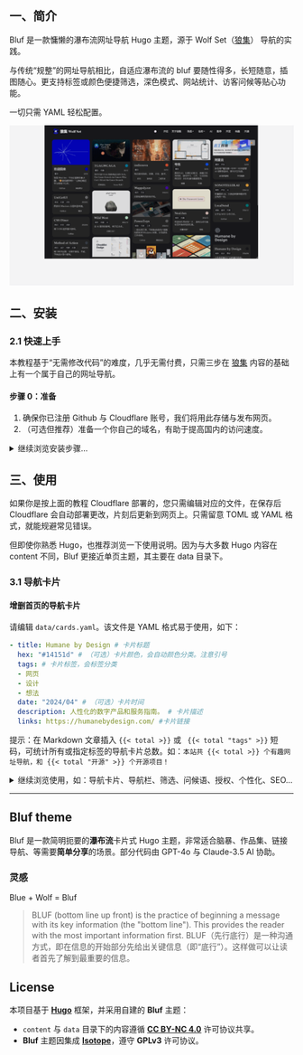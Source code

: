 ## 一、简介

Bluf 是一款慵懒的瀑布流网址导航 Hugo 主题，源于 Wolf Set（[狼集](https://ws.0000cd.com/)） 导航的实践。

与传统“规整”的网址导航相比，自适应瀑布流的 bluf 要随性得多，长短随意，插图随心。更支持标签或颜色便捷筛选，深色模式、网站统计、访客问候等贴心功能。

一切只需 YAML 轻松配置。

![狼集演示](static/狼集演示.gif)

## 二、安装

### 2.1 快速上手

本教程基于“无需修改代码”的难度，几乎无需付费，只需三步在 [狼集](https://ws.0000cd.com/) 内容的基础上有一个属于自己的网址导航。

#### 步骤 0：准备

1. 确保你已注册 Github 与 Cloudflare 账号，我们将用此存储与发布网页。
2. （可选但推荐）准备一个你自己的域名，有助于提高国内的访问速度。

<details>

<summary>继续浏览安装步骤…</summary>

---

#### 步骤 1：复制仓库到你的 Github

1. 点击 [本页面](https://github.com/0000cd/wolf-set) 右上角的 fork 按钮，复制项目到你的 Github 仓库。
2. 记住你复制时的仓库名。（稍后会用到）

#### 步骤 2：修改网站的基础配置

1. 在你刚 fork 的仓库首页，点开 `hugo.toml` 文件（根目录）。
2. 根据文件中的注释，编辑文件，修改以下内容：
     - 网址、网站名称、首页标题、SEO 信息、授权信息、网站统计等。
     - 注意：如你还不确定网址，可先跳过，稍后记得修改。
     - 注意：toml 格式，不要丢失两侧的英文引号`"`。

```toml
# hugo.toml 文件部分示例：
baseURL = "https://ws.0000cd.com/" #你的网址
languageCode = "zh-CN"
title = "狼牌网址导航 - 狼集 Wolf Set" #网站名称
theme = "bluf"
#……
```

#### 步骤 3：使用 Cloudflare Pages 发布网页

1. 打开 [Cloudflare Pages](https://pages.cloudflare.com/)，点击创建 - Pages - 连接到 Git - Github，选择你刚记住仓库名的项目。
2. 点击开始设置，修改以下内容：
    - 项目名称（注意：若没有你自己的域名，这将是你默认域名的一部分）
    - 预设框架，选择 `Hugo` （无需修改其他默认设置）。
3. 点击保存并部署，通常会在一分钟内会完成，**但首次部署你还需再等 2~3 分钟**，才能点开预览链接在网上看到你的网页，请坐和放宽。
4. 修改并绑定域名：
    - 如果你有自己的域名，请在项目内找到自定义域，按提示绑定域名。
    - 如果你没有自己的域名，请记住 Cloudflare 提供的默认域名（如 xxx.pages.dev）。
    - 确认之前 `hugo.toml` 的网址已完成修改。

---

#### 常见问题

- 访问异常：如你无法访问 Cloudflare 默认提供的域名，或访问速度过慢，请绑定你自己的域名。
- 部署失败：
  - 如你部署失败，看一下部署日志，并检查你选对了仓库，以及 `hugo.toml` 内的格式。
  - 如你用的不是 Cloudflare，而是 Vercel 或 Netlify 等平台部署失败，你可能需要在选择预设框架时，配置环境变量 hugo 版本为较新版本，如 `HUGO_VERSION = v0.117.0`。

### 2.2 Hugo 开始

如果你对 Hugo 有一定了解，可直接用我们自写的 Bluf 主题来构建你的网站。只需先复制 themes/bluf 到你的项目，并在 hugo 中设置 `theme = "bluf"`。

Bluf 主题代码已经过多次测试，可稳定上线使用，但部分代码仍在清理中，因此暂不提供详细教程。如有任何问题或建议，欢迎通过 Issues 提交反馈！我们期待你的参与。

</details>

## 三、使用

如果你是按上面的教程 Cloudflare 部署的，您只需编辑对应的文件，在保存后 Cloudflare 会自动部署更改，片刻后更新到网页上。只需留意 TOML 或 YAML 格式，就能规避常见错误。

但即使你熟悉 Hugo，也推荐浏览一下使用说明。因为与大多数 Hugo 内容在 content 不同，Bluf 更接近单页主题，其主要在 data 目录下。

### 3.1 导航卡片

#### 增删首页的导航卡片

请编辑 `data/cards.yaml`。该文件是 YAML 格式易于使用，如下：

```yaml
- title: Humane by Design # 卡片标题
  hex: "#14151d" # （可选）卡片颜色，会自动颜色分类。注意引号
  tags: # 卡片标签，会标签分类
  - 网页
  - 设计
  - 想法
  date: "2024/04" # （可选）卡片时间
  description: 人性化的数字产品和服务指南。 # 卡片描述
  links: https://humanebydesign.com/ #卡片链接

```

提示：在 Markdown 文章插入 `{{< total >}}` 或 ` {{< total "tags" >}}` 短码，可统计所有或指定标签的导航卡片总数。如：`本站共 {{< total >}} 个有趣网址导航，和 {{< total "开源" >}} 个开源项目！`

<details>

<summary>继续浏览使用，如：导航卡片、导航栏、筛选、问候语、授权、个性化、SEO…</summary>

#### 导航卡片配置多条链接

如果上文的 `links`，需要多条链接，你还可以这样写：

```yaml
- title: Neal.fun
  hex: "#ffc7c7"
  tags:
  - 网页
  - 有趣
  date: "2024/12"
  description: 希望你有美好的一天… 游戏互动可视化等其他奇怪的东西。
  links:
  - name: 官网 #注意，第一条链接不会展示，而是作为卡片整体的链接
    url: https://neal.fun/
  - name: 设置密码？
    url: https://neal.fun/password-game/
  - name: 赞助
    url: https://buymeacoffee.com/neal
```

#### 导航卡片配置头图

无需额外配置，只需将与卡片 `title` 名称一致的图片，放入 `assets/img` 文件夹下即可，如 `assets/img/Neal.fun.webp`。

支持 jpg、png、gif、webp 格式，建议图片宽度大于 300px，但过大会影响加载速度。

---

### 3.2 标签筛选与导航栏

#### 配置导航卡片标签

请编辑 `data/tag_classes.yaml`，将管理用于筛选的标签的映射关系：

```yaml
桌面："desktop"
移动："mobile"
网页："web"
```

如你配置 `桌面："desktop"`，在 `cards.yaml` 的 `tags` 只需输入“桌面”，就能按“desktop”筛选导航卡片。

特别的，由于颜色筛选是算法自动完成的，不建议修改颜色筛选的值。

#### 配置导航栏外链、筛选、标签

请编辑 `data/navbar.yaml`，分别在 `external_links`、`categories`、`hot_tags` 下配置外链、筛选、标签。

---

### 3.3 更多特色功能

#### 配置网站随机问候

请编辑 `hugo.toml`，会在访问首页时随机展示问候，为空不启用：

```toml
[params]

  greetings = [
    #……
    "Ctrl+D 收藏本站 ⭐",
    "点击【标签】，筛选内容 🔖",
    "点击 ●，切换深浅配色 🐼",
] #访客随机问候，为空不启用

```

#### 配置 CC 授权信息

请编辑 `hugo.toml` 的 `license`，会写入网站的 Meta 信息（游客不会直接看到）。

可进一步在 `layouts/partials/cc.html` 配置页脚的授权信息（只在文章页脚，不会显示在首页），如不需要可删除。

访问 [CC 授权](https://chooser-beta.creativecommons.org/) 选择授权协议，并生成页脚授权的代码。

#### 网站个性化、图标、配色

请在 `static` 下覆盖 `logo`、`favcion` 等文件修改图片，修改图标。推荐使用 [favicon.io](https://favicon.io/)。

请编辑 `hugo.toml`，修改强调色，点击导航栏的 ⚫ 切换深浅配色：

```toml
[params]

  lightColor = "#0000cd" # 浅色强调色，推荐较深
  darkColor = "#fafafa" # 深色强调色，推荐较浅
```

#### 优化 SEO、网站统计

请编辑 `hugo.toml` 优化 SEO，支持隐私友好的开源 [Umami](https://umami.is/) 统计。

如你使用 Cloudflare 部署，可在该项目下的指标，开启 Web Analytics 进行统计。

可在 `content/achrive` 下放置历史数据，辅助优化搜索的 SEO。

如需 Search Console 等平台验证网站所有权，请将验证文件放在 `static` 下。

</details>

---

## Bluf theme

Bluf 是一款简明扼要的**瀑布流**卡片式 Hugo 主题，非常适合脑暴、作品集、链接导航、等需要**简单分享**的场景。部分代码由 GPT-4o 与 Claude-3.5  AI 协助。

### 灵感

Blue + Wolf = Bluf

> BLUF (bottom line up front) is the practice of beginning a message with its key information (the "bottom line"). This provides the reader with the most important information first.
> BLUF（先行底行）是一种沟通方式，即在信息的开始部分先给出关键信息（即“底行”）。这样做可以让读者首先了解到最重要的信息。

## License

本项目基于 **[Hugo](https://gohugo.io/)** 框架，并采用自建的 **Bluf** 主题：

- `content` 与 `data` 目录下的内容遵循 **[CC BY-NC 4.0](https://creativecommons.org/licenses/by-nc-sa/4.0/deed.zh-hans)** 许可协议共享。
- **Bluf** 主题因集成 **[Isotope](https://isotope.metafizzy.co/license)**，遵守 **GPLv3** 许可协议。
